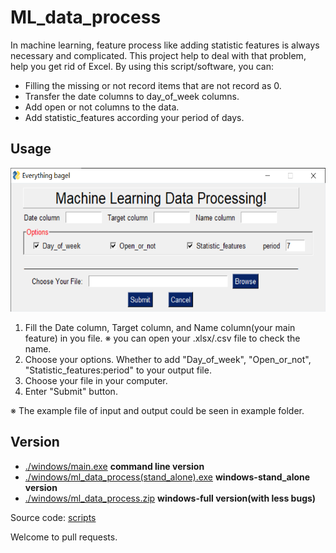 # ML_data_process
In machine learning, feature process like adding statistic features is always necessary and complicated. This project help to deal with that problem, help you get rid of Excel. By using this script/software, you can:

- Filling the missing or not record items that are not record as 0.
- Transfer the date columns to day_of_week columns.
- Add open or not columns to the data.
- Add statistic_features according your period of days.

## Usage
<img src= "img/example.png" height="230">

1. Fill the Date column, Target column, and Name column(your main feature) in you file. ※ you can open your .xlsx/.csv file to check the name.
2. Choose your options. Whether to add "Day_of_week", "Open_or_not", "Statistic_features:period" to your output file.
3. Choose your file in your computer.
4. Enter "Submit" button.

※ The example file of input and output could be seen in example folder.


## Version
- [./windows/main.exe](windows/main.exe) **command line version**
- [./windows/ml_data_process(stand_alone).exe](windows/ml_data_process(stand_alone).exe) **windows-stand_alone version**
- [./windows/ml_data_process.zip](windows/ml_data_process.zip) **windows-full version(with less bugs)**

Source code: [scripts](scripts/)

Welcome to pull requests.